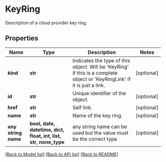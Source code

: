 # KeyRing

Description of a cloud provider key ring.

## Properties
Name | Type | Description | Notes
------------ | ------------- | ------------- | -------------
**kind** | **str** | Indicates the type of this object. Will be &#39;KeyRing&#39; if this is a complete object or &#39;KeyRingLink&#39; if it is just a link. | [optional]
**id** | **str** | Unique identifier of the object. | [optional]
**href** | **str** | Self link. | [optional]
**name** | **str** | Name of the key ring. | [optional]
**any string name** | **bool, date, datetime, dict, float, int, list, str, none_type** | any string name can be used but the value must be the correct type | [optional]

[[Back to Model list]](../README.md#documentation-for-models) [[Back to API list]](../README.md#documentation-for-api-endpoints) [[Back to README]](../README.md)
